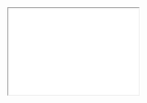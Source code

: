 <div>
  <iframe id="inlineFrameExample"
      title="Inline Frame Example"
      width="300"
      height="200"
      src="[creenshot=true&amp;userID=6381410958363901bced5a9d&amp;embedType=detail)](https://play.unity.com/webgl/fdb6709c-7ee0-42b4-a521-728266cc9eab?screenshot=true&amp;userID=6381410958363901bced5a9d&amp;embedType=detail)">
  </iframe>
</div>
